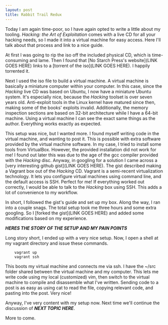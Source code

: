 ```yaml
---
layout: post
title: Rabbit Trail Redux
---
```


Today I am again time-poor, so I have again opted to write a little about my tooling. *Hacking: the Art of Exploitation* comes with a live CD for all your hacking needs, so I made it into a virtual machine for easy access. Here I'll talk about that process and link to a nice guide.

At first I was going to rip the iso off the included physical CD, which is time-consuming and lame. Then I found that [No Starch Press's website](LINK GOES HERE) links to a [torrent of the iso](LINK GOES HERE). I happily torrented it.

Next I used the iso file to build a virtual machine. A virtual machine is basically a miniature computer within your computer. In this case, since the *Hacking* live CD was based on Ubuntu, I now have a miniature Ubuntu system. It's especially nice, because the *Hacking* toolset is over seven years old. Anti-exploit tools in the Linux kernel have matured since then, making some of the books' exploits invalid. Additionally, the memory inspection sections are based on 32-bit architecture while I have a 64-bit machine. Using a virtual machine I can see the exact same things as the author. Everything works exactly as expected.

This setup was nice, but I wanted more. I found myself writing code in the virtual machine, and wanting to post it. This is possible with extra software provided by the virtual machine software. In my case, I tried to install some tools from VirtualBox. However, the provided installation did not work for me! I found out later this was due to the age of the gcc compiler provided with the *Hacking* disc. Anyway, in googling for a solution I came across a [very interesting github gist](LINK GOES HERE). The gist described making a Vagrant box out of the *Hacking* CD. Vagrant is a semi-recent virtualization technology. It lets you configure virtual machines using command line, and the default access is SSH. Perfect for me! If everything worked out correctly, I would be able to talk to the *Hacking* box using SSH. This adds a lot of convenience to my workflow.

In short, I followed the gist's guide and set up my box. Along the way, I ran into a couple snags. The total setup took me three hours and some extra googling. So I [forked the gist](LINK GOES HERE) and added some modifications based on my experience.

***HERES THE STORY OF THE SETUP AND MY PAIN POINTS***

Long story short, I ended up with a very nice setup. Now, I open a shell at my vagrant directory and issue these commands.
```shell
    vagrant up
    vagrant ssh
```
This boots my virtual machine and connects me via ssh. I have the ~/src folder shared between the virtual machine and my computer. This lets me write code using my local (customized) vim, then switch to the virtual machine to compile and disassemble what I've written. Sending code to a post is as easy as using cat to read the file, copying relevant code, and pasting into the post. Very nice!

Anyway, I've very content with my setup now. Next time we'll continue the discussion of ***NEXT TOPIC HERE***.

More to come.


